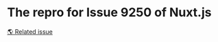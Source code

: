# The repro for Issue 9250 of Nuxt.js

[🌎 Related issue](https://github.com/nuxt/nuxt.js/issues/9250)
